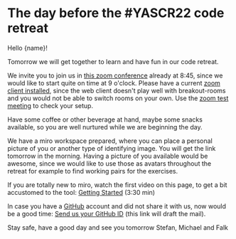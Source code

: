 # The day before the #YASCR22 code retreat

Hello {name}!

Tomorrow we will get together to learn and have fun in our code retreat.

We invite you to join us in [this zoom conference](https://us02web.zoom.us/j/89931437006?pwd=VXcxblhEZExKa2lLQ2NXVnBQOENEUT09) already at 8:45, since we would like to start quite on time at 9 o'clock. Please have a current [zoom client installed](https://support.zoom.us/hc/en-us/articles/4415294177549-Downloading-the-Zoom-desktop-client-and-mobile-app), since the web client doesn't play well with breakout-rooms and you would not be able to switch rooms on your own. Use the [zoom test meeting](http://zoom.us/test) to check your setup.

Have some coffee or other beverage at hand, maybe some snacks available, so you are well nurtured while we are beginning the day.

We have a miro workspace prepared, where you can place a personal picture of you or another type of identifying image. You will get the link tomorrow in the morning. Having a picture of you available would be awesome, since we would like to use those as avatars throughout the retreat for example to find working pairs for the exercises.

If you are totally new to miro, watch the first video on this page, to get a bit accustomed to the tool:
[Getting Started](https://help.miro.com/hc/en-us/articles/360017571954-How-to-start-collaboration-with-Miro) (3:30 min)

In case you have a [GitHub](https://github.com) account and did not share it with us, now would be a good time: [Send us your GitHub ID](mailto:yascr22@boos.systems?subject=Meine%20GitHub%20ID%20für%20#YASCR22&body=Meine%20GitHub%20ID%20ist:%20GITHUB%20ID) (this link will draft the mail).

Stay safe, have a good day and see you tomorrow
Stefan, Michael and Falk
